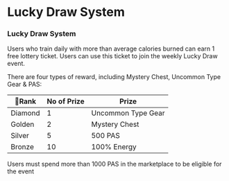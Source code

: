 # Lucky Draw System

### Lucky Draw System

Users who train daily with more than average calories burned can earn 1 free lottery ticket. Users can use this ticket to join the weekly Lucky Draw event.&#x20;

There are four types of reward, including Mystery Chest, Uncommon Type Gear & PAS:

| **Rank** | **No of Prize** | **Prize**           |
| --------- | --------------- | ------------------- |
| Diamond   | 1               | Uncommon Type Gear  |
| Golden    | 2               | Mystery Chest       |
| Silver    | 5               | 500 PAS             |
| Bronze    | 10              | 100% Energy         |

Users must spend more than 1000 PAS in the marketplace to be eligible for the event
